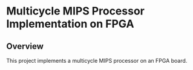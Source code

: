 # Multicycle MIPS Processor Implementation on FPGA

## Overview
This project implements a multicycle MIPS processor on an FPGA board.
